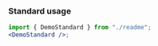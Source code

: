 ### Standard usage

```jsx harmony
import { DemoStandard } from "./readme";
<DemoStandard />;
```

<!-- ### Session persistence on demand via config override

```jsx harmony
import { DemoOverride } from "./readme";
<DemoOverride />;
```

### With component

```jsx harmony
import { DemoComponent } from "./readme";
<DemoComponent />;
``` -->
